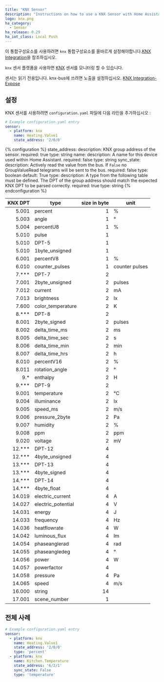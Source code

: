 ```yaml
---
title: "KNX Sensor"
description: "Instructions on how to use a KNX Sensor with Home Assistant."
logo: knx.png
ha_category:
  - Sensor
ha_release: 0.29
ha_iot_class: Local Push
---
```


<div class='note'>
  
이 통합구성요소를 사용하려면 `knx` 통합구성요소를 올바르게 설정해야합니다.[KNX Integration](/integrations/knx)을 참조하십시오.

</div>

`knx` 센서 플랫폼을 사용하면 [KNX](https://www.knx.org/) 센서를 모니터링 할 수 있습니다.

센서는 읽기 전용입니다. knx-bus에 쓰려면 노출을 설정하십시오. [KNX Integration-Expose](/integrations/knx/#exposing-sensor-values-or-time-to-knx-bus)

## 설정

KNX 센서를 사용하려면 `configuration.yaml` 파일에 다음 라인을 추가하십시오 :

```yaml
# Example configuration.yaml entry
sensor:
  - platform: knx
    name: Heating.Valve1
    state_address: '2/0/0'
```

{% configuration %}
state_address:
  description: KNX group address of the sensor.
  required: true
  type: string
name:
  description: A name for this device used within Home Assistant.
  required: false
  type: string
sync_state:
  description: Actively read the value from the bus. If `False` no GroupValueRead telegrams will be sent to the bus.
  required: false
  type: boolean
  default: True
type:
  description: A type from the following table must be defined. The DPT of the group address should match the expected KNX DPT to be parsed correctly.
  required: true
  type: string
{% endconfiguration %}

| KNX DPT | type               | size in byte | unit           |
|--------:|--------------------|-------------:|----------------|
| 5.001   | percent            | 1            | %              |
| 5.003   | angle              | 1            | °              |
| 5.004   | percentU8          | 1            | %              |
| 5.010   | pulse              | 1            |                |
| 5.010   | DPT-5              | 1            |                |
| 5.010   | 1byte_unsigned     | 1            |                |
| 6.001   | percentV8          | 1            | %              |
| 6.010   | counter_pulses     | 1            | counter pulses |
| 7.***   | DPT-7              | 2            |                |
| 7.001   | 2byte_unsigned     | 2            | pulses         |
| 7.012   | current            | 2            | mA             |
| 7.013   | brightness         | 2            | lx             |
| 7.600   | color_temperature  | 2            | K              |
| 8.***   | DPT-8              | 2            |                |
| 8.001   | 2byte_signed       | 2            | pulses         |
| 8.002   | delta_time_ms      | 2            | ms             |
| 8.005   | delta_time_sec     | 2            | s              |
| 8.006   | delta_time_min     | 2            | min            |
| 8.007   | delta_time_hrs     | 2            | h              |
| 8.010   | percentV16         | 2            | %              |
| 8.011   | rotation_angle     | 2            | °              |
| 9.*     | enthalpy           | 2            | H              |
| 9.***   | DPT-9              | 2            |                |
| 9.001   | temperature        | 2            | °C             |
| 9.004   | illuminance        | 2            | lx             |
| 9.005   | speed_ms           | 2            | m/s            |
| 9.006   | pressure_2byte     | 2            | Pa             |
| 9.007   | humidity           | 2            | %              |
| 9.008   | ppm                | 2            | ppm            |
| 9.020   | voltage            | 2            | mV             |
| 12.***  | DPT-12             | 4            |                |
| 12.***  | 4byte_unsigned     | 4            |                |
| 13.***  | DPT-13             | 4            |                |
| 13.***  | 4byte_signed       | 4            |                |
| 14.***  | DPT-14             | 4            |                |
| 14.***  | 4byte_float        | 4            |                |
| 14.019  | electric_current   | 4            | A              |
| 14.027  | electric_potential | 4            | V              |
| 14.031  | energy             | 4            | J              |
| 14.033  | frequency          | 4            | Hz             |
| 14.036  | heatflowrate       | 4            | W              |
| 14.042  | luminous_flux      | 4            | lm             |
| 14.054  | phaseanglerad      | 4            | rad            |
| 14.055  | phaseangledeg      | 4            | °              |
| 14.056  | power              | 4            | W              |
| 14.057  | powerfactor        | 4            |                |
| 14.058  | pressure           | 4            | Pa             |
| 14.065  | speed              | 4            | m/s            |
| 16.000  | string             | 14           |                |
| 17.001  | scene_number       | 1            |                |

## 전체 사례

```yaml
# Example configuration.yaml entry
sensor:
  - platform: knx
    name: Heating.Valve1
    state_address: '2/0/0'
    type: 'percent'
  - platform: knx
    name: Kitchen.Temperature
    state_address: '6/2/1'
    sync_state: False
    type: 'temperature'
```
